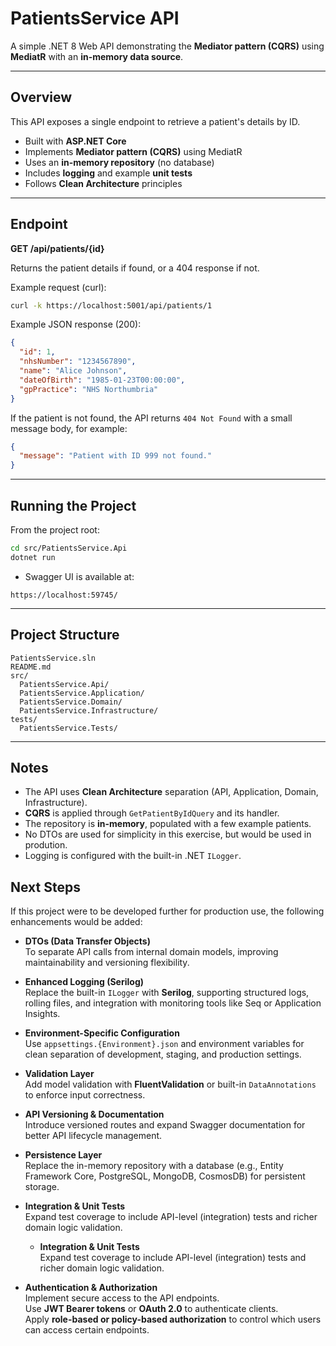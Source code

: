 # PatientsService API

A simple .NET 8 Web API demonstrating the **Mediator pattern (CQRS)** using **MediatR** with an **in-memory data source**.

---

## Overview

This API exposes a single endpoint to retrieve a patient's details by ID.

- Built with **ASP.NET Core**
- Implements **Mediator pattern (CQRS)** using MediatR
- Uses an **in-memory repository** (no database)
- Includes **logging** and example **unit tests**
- Follows **Clean Architecture** principles

---

## Endpoint

**GET /api/patients/{id}**

Returns the patient details if found, or a 404 response if not.

Example request (curl):

```bash
curl -k https://localhost:5001/api/patients/1
```

Example JSON response (200):

```json
{
  "id": 1,
  "nhsNumber": "1234567890",
  "name": "Alice Johnson",
  "dateOfBirth": "1985-01-23T00:00:00",
  "gpPractice": "NHS Northumbria"
}
```

If the patient is not found, the API returns `404 Not Found` with a small message body, for example:

```json
{
  "message": "Patient with ID 999 not found."
}
```

---

## Running the Project

From the project root:

```bash
cd src/PatientsService.Api
dotnet run
```

- Swagger UI is available at:

```text
https://localhost:59745/
```

---

## Project Structure

```text
PatientsService.sln
README.md
src/
  PatientsService.Api/
  PatientsService.Application/
  PatientsService.Domain/
  PatientsService.Infrastructure/
tests/
  PatientsService.Tests/
```

---

## Notes

- The API uses **Clean Architecture** separation (API, Application, Domain, Infrastructure).
- **CQRS** is applied through `GetPatientByIdQuery` and its handler.
- The repository is **in-memory**, populated with a few example patients.
- No DTOs are used for simplicity in this exercise, but would be used in prodution.
- Logging is configured with the built-in .NET `ILogger`.


## Next Steps

If this project were to be developed further for production use, the following enhancements would be added:

- **DTOs (Data Transfer Objects)**  
  To separate API calls from internal domain models, improving maintainability and versioning flexibility.

- **Enhanced Logging (Serilog)**  
  Replace the built-in `ILogger` with **Serilog**, supporting structured logs, rolling files, and integration with monitoring tools like Seq or Application Insights.

- **Environment-Specific Configuration**  
  Use `appsettings.{Environment}.json` and environment variables for clean separation of development, staging, and production settings.

- **Validation Layer**  
  Add model validation with **FluentValidation** or built-in `DataAnnotations` to enforce input correctness.

- **API Versioning & Documentation**  
  Introduce versioned routes and expand Swagger documentation for better API lifecycle management.

- **Persistence Layer**  
  Replace the in-memory repository with a database (e.g., Entity Framework Core, PostgreSQL, MongoDB, CosmosDB) for persistent storage.

- **Integration & Unit Tests**  
  Expand test coverage to include API-level (integration) tests and richer domain logic validation.

  - **Integration & Unit Tests**  
  Expand test coverage to include API-level (integration) tests and richer domain logic validation.
	
- **Authentication & Authorization**  
  Implement secure access to the API endpoints.  
  Use **JWT Bearer tokens** or **OAuth 2.0** to authenticate clients.  
  Apply **role-based or policy-based authorization** to control which users can access certain endpoints. 